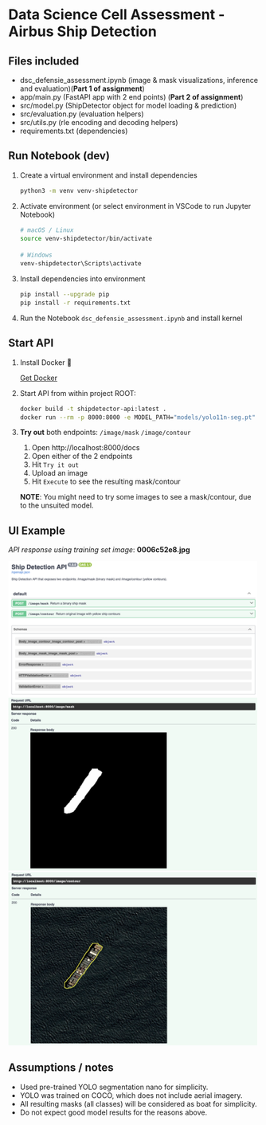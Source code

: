 
# Data Science Cell Assessment - Airbus Ship Detection

## Files included
- dsc_defensie_assessment.ipynb (image & mask visualizations, inference and evaluation)(**Part 1 of assignment**)
- app/main.py (FastAPI app with 2 end points) (**Part 2 of assignment**)
- src/model.py (ShipDetector object for model loading & prediction)
- src/evaluation.py (evaluation helpers)
- src/utils.py (rle encoding and decoding helpers)
- requirements.txt (dependencies)

## Run Notebook (dev)
1. Create a virtual environment and install dependencies
    ```sh
    python3 -m venv venv-shipdetector
    ```

2. Activate environment (or select environment in VSCode to run Jupyter Notebook)
    ```sh
    # macOS / Linux
    source venv-shipdetector/bin/activate

    # Windows
    venv-shipdetector\Scripts\activate
    ```

3. Install dependencies into environment
    ```sh
    pip install --upgrade pip
    pip install -r requirements.txt
    ```

4. Run the Notebook `dsc_defensie_assessment.ipynb` and install kernel


## Start API
1. Install Docker 🐳

    [Get Docker](https://docs.docker.com/get-docker/)

1. Start API from within project ROOT:
    ```sh
    docker build -t shipdetector-api:latest .
    docker run --rm -p 8000:8000 -e MODEL_PATH="models/yolo11n-seg.pt" shipdetector-api:latest
    ```
2. **Try out** both endpoints: `/image/mask` `/image/contour`
    1. Open http://localhost:8000/docs
    2. Open either of the 2 endpoints
    3. Hit `Try it out`
    4. Upload an image
    5. Hit `Execute` to see the resulting mask/contour

    **NOTE**: You might need to try some images to see a mask/contour, due to the unsuited model.


## UI Example 
*API response using training set image*: **0006c52e8.jpg**

<img src="./docs/images/api_overview.png" alt="UI overview" width="500">

<img src="./docs/images/api_image_mask.png" alt="UI image mask" width="500">

<img src="./docs/images/api_image_contour.png" alt="UI image contour" width="500">



## Assumptions / notes
- Used pre-trained YOLO segmentation nano for simplicity. 
- YOLO was trained on COCO, which does not include aerial imagery.
- All resulting masks (all classes) will be considered as boat for simplicity.
- Do not expect good model results for the reasons above. 